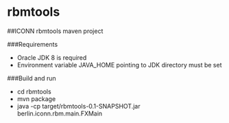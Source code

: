rbmtools
========

##ICONN rbmtools maven project

###Requirements
* Oracle JDK 8 is required
* Environment variable JAVA_HOME pointing to JDK directory must be set

###Build and run
* cd rbmtools
* mvn package
* java -cp target/rbmtools-0.1-SNAPSHOT.jar berlin.iconn.rbm.main.FXMain
